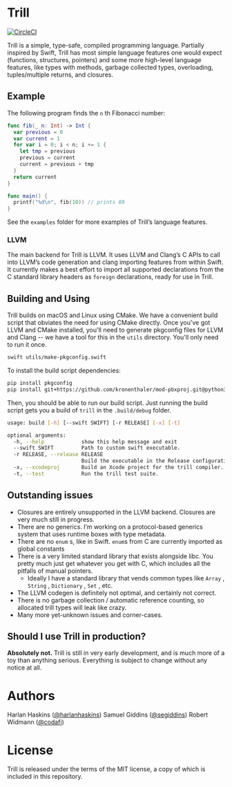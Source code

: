 # Trill

[![CircleCI](https://circleci.com/gh/trill-lang/trill.svg?style=svg)](https://circleci.com/gh/trill-lang/trill)

Trill is a simple, type-safe, compiled programming language. Partially inspired by Swift, Trill has most simple language features one would expect (functions, structures, pointers) and some more high-level language features, like types with methods, garbage collected types, overloading,  tuples/multiple returns, and closures.

## Example

The following program finds the `n` th Fibonacci number:

```swift
func fib(_ n: Int) -> Int {
  var previous = 0
  var current = 1
  for var i = 0; i < n; i += 1 {
    let tmp = previous
    previous = current
    current = previous + tmp
  }
  return current
}

func main() {
  printf("%d\n", fib(10)) // prints 89
}
```
See the `examples` folder for more examples of Trill’s language features.


### LLVM

The main backend for Trill is LLVM. It uses LLVM and Clang’s C APIs to call into LLVM’s code generation and clang importing features from within Swift. It currently makes a best effort to import all supported declarations from the C standard library headers as `foreign` declarations, ready for use in Trill.

## Building and Using

Trill builds on macOS and Linux using CMake. We have a convenient build script that obviates the need for using CMake directly.
Once you've got LLVM and CMake installed, you'll need to generate pkgconfig files for LLVM and Clang -- we have a tool for this in the
`utils` directory. You'll only need to run it once.

```bash
swift utils/make-pkgconfig.swift
```

To install the build script dependencies:

```bash
pip install pkgconfig
pip install git+https://github.com/kronenthaler/mod-pbxproj.git@python3-support
```

Then, you should be able to run our build script. Just running the build script gets you a build of `trill` in the `.build/debug` folder.

```bash
usage: build [-h] [--swift SWIFT] [-r RELEASE] [-x] [-t]

optional arguments:
  -h, --help            show this help message and exit
  --swift SWIFT         Path to custom swift executable.
  -r RELEASE, --release RELEASE
                        Build the executable in the Release configuration
  -x, --xcodeproj       Build an Xcode project for the trill compiler.
  -t, --test            Run the trill test suite.
```

## Outstanding issues

- Closures are entirely unsupported in the LLVM backend. Closures are very much still in progress.
- There are no generics. I’m working on a protocol-based generics system that uses runtime boxes with type metadata.
- There are no `enum` s, like in Swift. `enum`s from C are currently imported as global constants
- There is a very limited standard library that exists alongside libc. You pretty much just get whatever you get with C, which includes all the pitfalls of manual pointers.
  - Ideally I have a standard library that vends common types like `Array` , `String` , `Dictionary` , `Set` , etc.
- The LLVM codegen is definitely not optimal, and certainly not correct.
- There is no garbage collection / automatic reference counting, so allocated trill types will leak like crazy.
- Many more yet-unknown issues and corner-cases.


## Should I use Trill in production?

**Absolutely not.** Trill is still in very early development, and is much more of a toy than anything serious. Everything is subject to change without any notice at all.

# Authors

Harlan Haskins ([@harlanhaskins](https://github.com/harlanhaskins))
Samuel Giddins ([@segiddins](https://github.com/segiddins))
Robert Widmann ([@codafi](https://github.com/codafi))

# License

Trill is released under the terms of the MIT license, a copy of which is included in this repository.

